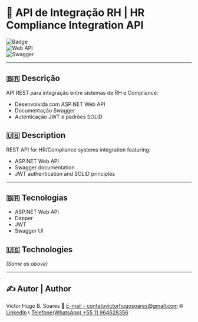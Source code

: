 # 🔄 API de Integração RH | HR Compliance Integration API  

![Badge](https://img.shields.io/badge/STATUS-EM%20DESENVOLVIMENTO-orange)  
![Web API](https://img.shields.io/badge/Web_API-008080?style=for-the-badge)  
![Swagger](https://img.shields.io/badge/Swagger-85EA2D?style=for-the-badge&logo=swagger&logoColor=black)  

---

## 🇧🇷 **Descrição**  
API REST para integração entre sistemas de RH e Compliance:  
- Desenvolvida com ASP.NET Web API  
- Documentação Swagger  
- Autenticação JWT e padrões SOLID  

## 🇺🇸 **Description**  
REST API for HR/Compliance systems integration featuring:  
- ASP.NET Web API  
- Swagger documentation  
- JWT authentication and SOLID principles  

---

## 🇧🇷 **Tecnologias**  
- ASP.NET Web API  
- Dapper  
- JWT  
- Swagger UI  

## 🇺🇸 **Technologies**  
*(Same as above)*  

---

## ✍️ Autor | Author  

Victor Hugo B. Soares
📧 [E-mail - contatovictorhugosoares@gmail.com](contatovictorhugosoares@gmail.com)
🌐 [LinkedIn](https://linkedin.com/in/ovitelas)
📞 [Telefone(WhatsApp) +55 11 964628356](https://wa.me/+5511964628356)
